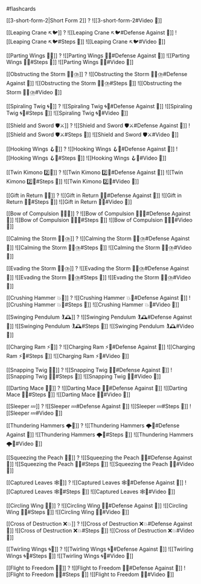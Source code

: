 #flashcards 

[[3-short-form-2|Short Form 2]]
?
![[3-short-form-2#Video 🎥]]
<!--SR:!2026-02-15,290,234-->

[[Leaping Crane ↖️🐦]]
?
![[Leaping Crane ↖️🐦#Defense Against 🤺]]
![[Leaping Crane ↖️🐦#Steps 👣]]
![[Leaping Crane ↖️🐦#Video 🎥]]
<!--SR:!2027-11-20,916,251-->

[[Parting Wings 🥳🪽]]
?
![[Parting Wings 🥳🪽#Defense Against 🤺]]
![[Parting Wings 🥳🪽#Steps 👣]]
![[Parting Wings 🥳🪽#Video 🎥]]
<!--SR:!2025-10-20,95,175-->

[[Obstructing the Storm 🙅‍♂️⛈️]]
?
![[Obstructing the Storm 🙅‍♂️⛈️#Defense Against 🤺]]
![[Obstructing the Storm 🙅‍♂️⛈️#Steps 👣]]
![[Obstructing the Storm 🙅‍♂️⛈️#Video 🎥]]
<!--SR:!2025-09-20,197,207-->

[[Spiraling Twig 🌀🌿]]
?
![[Spiraling Twig 🌀🌿#Defense Against 🤺]]
![[Spiraling Twig 🌀🌿#Steps 👣]]
![[Spiraling Twig 🌀🌿#Video 🎥]]
<!--SR:!2025-07-27,5,130-->

[[Shield and Sword 🛡️⚔️]]
?
![[Shield and Sword 🛡️⚔️#Defense Against 🤺]]
![[Shield and Sword 🛡️⚔️#Steps 👣]]
![[Shield and Sword 🛡️⚔️#Video 🎥]]
<!--SR:!2025-08-19,86,143-->

[[Hooking Wings 🪝🪽]]
?
![[Hooking Wings 🪝🪽#Defense Against 🤺]]
![[Hooking Wings 🪝🪽#Steps 👣]]
![[Hooking Wings 🪝🪽#Video 🎥]]
<!--SR:!2025-08-07,81,139-->

[[Twin Kimono 2️⃣👘]]
?
![[Twin Kimono 2️⃣👘#Defense Against 🤺]]
![[Twin Kimono 2️⃣👘#Steps 👣]]
![[Twin Kimono 2️⃣👘#Video 🎥]]
<!--SR:!2026-06-09,352,199-->

[[Gift in Return 🎁🔄]]
?
![[Gift in Return 🎁🔄#Defense Against 🤺]]
![[Gift in Return 🎁🔄#Steps 👣]]
![[Gift in Return 🎁🔄#Video 🎥]]
<!--SR:!2025-10-14,116,179-->

[[Bow of Compulsion 🙇‍♂️🔗]]
?
![[Bow of Compulsion 🙇‍♂️🔗#Defense Against 🤺]]
![[Bow of Compulsion 🙇‍♂️🔗#Steps 👣]]
![[Bow of Compulsion 🙇‍♂️🔗#Video 🎥]]
<!--SR:!2025-12-26,189,159-->

[[Calming the Storm 🧘‍♀️⛈️]]
?
![[Calming the Storm 🧘‍♀️⛈️#Defense Against 🤺]]
![[Calming the Storm 🧘‍♀️⛈️#Steps 👣]]
![[Calming the Storm 🧘‍♀️⛈️#Video 🎥]]
<!--SR:!2025-09-11,113,157-->

[[Evading the Storm 🏃‍♀️⛈️]]
?
![[Evading the Storm 🏃‍♀️⛈️#Defense Against 🤺]]
![[Evading the Storm 🏃‍♀️⛈️#Steps 👣]]
![[Evading the Storm 🏃‍♀️⛈️#Video 🎥]]
<!--SR:!2025-08-14,21,130-->

[[Crushing Hammer 💥🔨]]
?
![[Crushing Hammer 💥🔨#Defense Against 🤺]]
![[Crushing Hammer 💥🔨#Steps 👣]]
![[Crushing Hammer 💥🔨#Video 🎥]]
<!--SR:!2025-08-30,108,163-->

[[Swinging Pendulum 🏌🕰️]]
?
![[Swinging Pendulum 🏌🕰️#Defense Against 🤺]]
![[Swinging Pendulum 🏌🕰️#Steps 👣]]
![[Swinging Pendulum 🏌🕰️#Video 🎥]]
<!--SR:!2026-07-04,408,223-->

[[Charging Ram ⚡🐏]]
?
![[Charging Ram ⚡🐏#Defense Against 🤺]]
![[Charging Ram ⚡🐏#Steps 👣]]
![[Charging Ram ⚡🐏#Video 🎥]]
<!--SR:!2025-10-23,107,159-->

[[Snapping Twig 🔄🌿]]
?
![[Snapping Twig 🔄🌿#Defense Against 🤺]]
![[Snapping Twig 🔄🌿#Steps 👣]]
![[Snapping Twig 🔄🌿#Video 🎥]]
<!--SR:!2025-08-29,36,130-->

[[Darting Mace 🎯✊]]
?
![[Darting Mace 🎯✊#Defense Against 🤺]]
![[Darting Mace 🎯✊#Steps 👣]]
![[Darting Mace 🎯✊#Video 🎥]]
<!--SR:!2025-08-11,56,137-->

[[Sleeper 💤]]
?
![[Sleeper 💤#Defense Against 🤺]]
![[Sleeper 💤#Steps 👣]]
![[Sleeper 💤#Video 🎥]]
<!--SR:!2025-10-02,137,195-->

[[Thundering Hammers 🌩️🔨]]
?
![[Thundering Hammers 🌩️🔨#Defense Against 🤺]]
![[Thundering Hammers 🌩️🔨#Steps 👣]]
![[Thundering Hammers 🌩️🔨#Video 🎥]]
<!--SR:!2025-07-31,9,130-->

[[Squeezing the Peach 🤲🍑]]
?
![[Squeezing the Peach 🤲🍑#Defense Against 🤺]]
![[Squeezing the Peach 🤲🍑#Steps 👣]]
![[Squeezing the Peach 🤲🍑#Video 🎥]]
<!--SR:!2025-07-31,38,130-->

[[Captured Leaves 🕸️🍃]]
?
![[Captured Leaves 🕸️🍃#Defense Against 🤺]]
![[Captured Leaves 🕸️🍃#Steps 👣]]
![[Captured Leaves 🕸️🍃#Video 🎥]]
<!--SR:!2025-09-22,177,194-->

[[Circling Wing 🔵🪽]]
?
![[Circling Wing 🔵🪽#Defense Against 🤺]]
![[Circling Wing 🔵🪽#Steps 👣]]
![[Circling Wing 🔵🪽#Video 🎥]]
<!--SR:!2025-08-13,36,130-->

[[Cross of Destruction ❌💥]]
?
![[Cross of Destruction ❌💥#Defense Against 🤺]]
![[Cross of Destruction ❌💥#Steps 👣]]
![[Cross of Destruction ❌💥#Video 🎥]]
<!--SR:!2025-08-24,59,150-->

[[Twirling Wings 🌀🪽]]
?
![[Twirling Wings 🌀🪽#Defense Against 🤺]]
![[Twirling Wings 🌀🪽#Steps 👣]]
![[Twirling Wings 🌀🪽#Video 🎥]]
<!--SR:!2025-08-09,148,190-->


[[Flight to Freedom 🛫🌈]]
?
![[Flight to Freedom 🛫🌈#Defense Against 🤺]]
![[Flight to Freedom 🛫🌈#Steps 👣]]
![[Flight to Freedom 🛫🌈#Video 🎥]]
<!--SR:!2025-09-06,78,169-->
